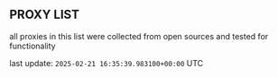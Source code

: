 ## PROXY LIST

all proxies in this list were collected from open sources and tested for functionality

last update: `2025-02-21 16:35:39.983100+00:00` UTC